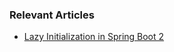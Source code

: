 ### Relevant Articles

- [Lazy Initialization in Spring Boot 2](https://www.baeldung.com/spring-boot-lazy-initialization)
